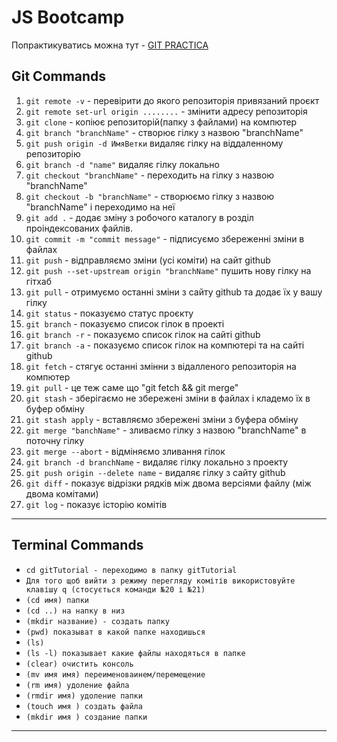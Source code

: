 # JS Bootcamp

Попрактикуватись можна тут -
[GIT PRACTICA](https://learngitbranching.js.org/?locale=uk)

## Git Commands

1. `git remote -v` - перевірити до якого репозиторія привязаний проєкт
1. `git remote set-url origin ........` - змінити адресу репозиторія
1. `git clone` - копіює репозиторій(папку з файлами) на компютер
1. `git branch "branchName"` - створює гілку з назвою "branchName"
1. `git push origin -d ИмяВетки` видаляє гілку на віддаленному репозиторію
1. `git branch -d "name"` видаляє гілку локально
1. `git checkout "branchName"` - переходить на гілку з назвою "branchName"
1. `git checkout -b "branchName"` - створюємо гілку з назвою "branchName" і
   переходимо на неї
1. `git add .` - додає зміну з робочого каталогу в розділ проіндексованих
   файлів.
1. `git commit -m "commit message"` - підписуємо збереженні зміни в файлах
1. `git push` - відправляємо зміни (усі коміти) на сайт github
1. `git push --set-upstream origin "branchName"` пушить нову гілку на гітхаб
1. `git pull` - отримуємо останні зміни з сайту github та додає їх у вашу гілку
1. `git status` - показуємо статус проєкту
1. `git branch` - показуємо список гілок в проекті
1. `git branch -r` - показуємо список гілок на сайті github
1. `git branch -a` - показуємо список гілок на компютері та на сайті github
1. `git fetch` - стягує останні змінни з відалленого репозиторія на компютер
1. `git pull` - це теж саме що "git fetch && git merge"
1. `git stash` - зберігаємо не збережені зміни в файлах і кладемо їх в буфер
   обміну
1. `git stash apply` - вставляємо збережені зміни з буфера обміну
1. `git merge "banchName"` - зливаємо гілку з назвою "branchName" в поточну
   гілку
1. `git merge --abort` - відміняємо зливання гілок
1. `git branch -d branchName` - видаляє гілку локально з проекту
1. `git push origin --delete name` - видаляє гілку з сайту github
1. `git diff` - показує відрізки рядків між двома версіями файлу (між двома
   комітами)
1. `git log` - показує історію комітів

---

## Terminal Commands

- `cd gitTutorial - переходимо в папку gitTutorial `
- `Для того щоб вийти з режиму перегляду комітів використовуйте клавішу q (стосується команди №20 і №21)`
- `(cd имя) папки`
- `(cd ..) на напку в низ`
- `(mkdir название) - создать папку`
- `(pwd) показыват в какой папке находишься`
- `(ls)`
- `(ls -l) показывает какие файлы находяться в папке`
- `(clear) очистить консоль`
- `(mv имя имя) переименоваинем/перемещение`
- `(rm имя) удоление файла`
- `(rmdir имя) удоление папки`
- `(touch имя ) создать файла`
- `(mkdir имя ) создание папки`

---
